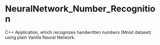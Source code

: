# NeuralNetwork_Number_Recognition
C++ Application, which recognizes handwritten numbers (Mnist dataset) using plain Vanilla Neural Network.
